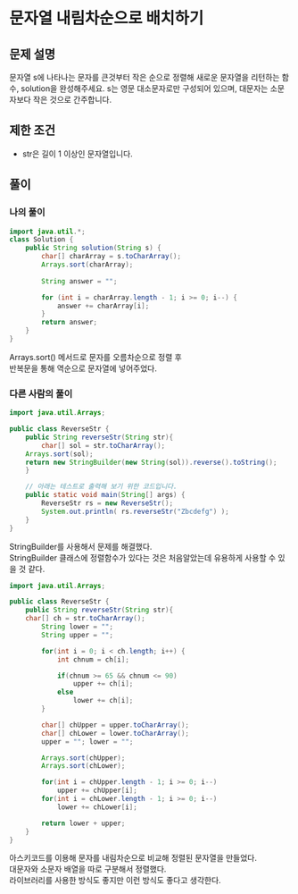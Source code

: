 # 문자열 내림차순으로 배치하기
## 문제 설명
문자열 s에 나타나는 문자를 큰것부터 작은 순으로 정렬해 새로운 문자열을 리턴하는 함수, solution을 완성해주세요.
s는 영문 대소문자로만 구성되어 있으며, 대문자는 소문자보다 작은 것으로 간주합니다.

## 제한 조건
* str은 길이 1 이상인 문자열입니다.

## 풀이
### 나의 풀이
```java
import java.util.*;
class Solution {
    public String solution(String s) {
        char[] charArray = s.toCharArray();
        Arrays.sort(charArray);
        
        String answer = "";

        for (int i = charArray.length - 1; i >= 0; i--) {
            answer += charArray[i];
        }
        return answer;
    }
}
```  
Arrays.sort() 메서드로 문자를 오름차순으로 정렬 후  
반복문을 통해 역순으로 문자열에 넣어주었다.

### 다른 사람의 풀이
```java
import java.util.Arrays;

public class ReverseStr {
    public String reverseStr(String str){
        char[] sol = str.toCharArray();
    Arrays.sort(sol);
    return new StringBuilder(new String(sol)).reverse().toString();
    }

    // 아래는 테스트로 출력해 보기 위한 코드입니다.
    public static void main(String[] args) {
        ReverseStr rs = new ReverseStr();
        System.out.println( rs.reverseStr("Zbcdefg") );
    }
}
```  
StringBuilder를 사용해서 문제를 해결했다.  
StringBuilder 클래스에 정렬함수가 있다는 것은 처음알았는데 유용하게 사용할 수 있을 것 같다.  

```java
import java.util.Arrays;

public class ReverseStr {
    public String reverseStr(String str){
    char[] ch = str.toCharArray();
        String lower = "";
        String upper = "";

        for(int i = 0; i < ch.length; i++) {
            int chnum = ch[i];

            if(chnum >= 65 && chnum <= 90)
                upper += ch[i];
            else
                lower += ch[i];
        }

        char[] chUpper = upper.toCharArray();
        char[] chLower = lower.toCharArray();
        upper = ""; lower = "";

        Arrays.sort(chUpper);
        Arrays.sort(chLower);

        for(int i = chUpper.length - 1; i >= 0; i--)
            upper += chUpper[i];
        for(int i = chLower.length - 1; i >= 0; i--)
            lower += chLower[i];

        return lower + upper;
    }
}
```
아스키코드를 이용해 문자를 내림차순으로 비교해 정렬된 문자열을 만들었다.  
대문자와 소문자 배열을 따로 구분해서 정렬했다.  
라이브러리를 사용한 방식도 좋지만 이런 방식도 좋다고 생각한다.